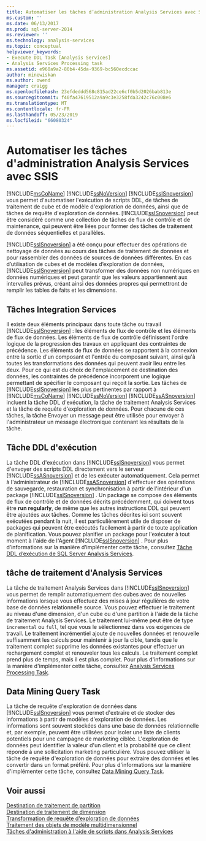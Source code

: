 ```yaml
---
title: Automatiser les tâches d’administration Analysis Services avec SSIS | Microsoft Docs
ms.custom: ''
ms.date: 06/13/2017
ms.prod: sql-server-2014
ms.reviewer: ''
ms.technology: analysis-services
ms.topic: conceptual
helpviewer_keywords:
- Execute DDL Task [Analysis Services]
- Analysis Services Processing task
ms.assetid: e960a9a2-80b4-45da-9369-bc560ecdccac
author: minewiskan
ms.author: owend
manager: craigg
ms.openlocfilehash: 23efdeddd568c815ad22ce6cf0b5d2026bab813e
ms.sourcegitcommit: f40fa47619512a9a9c3e3258fda3242c76c008e6
ms.translationtype: MT
ms.contentlocale: fr-FR
ms.lasthandoff: 05/23/2019
ms.locfileid: "66080324"
---
```

# <a name="automate-analysis-services-administrative-tasks-with-ssis"></a>Automatiser les tâches d'administration Analysis Services avec SSIS
  [!INCLUDE[msCoName](../../includes/msconame-md.md)] [!INCLUDE[ssNoVersion](../../includes/ssnoversion-md.md)] [!INCLUDE[ssISnoversion](../../includes/ssisnoversion-md.md)] vous permet d'automatiser l'exécution de scripts DDL, de tâches de traitement de cube et de modèle d'exploration de données, ainsi que de tâches de requête d'exploration de données. [!INCLUDE[ssISnoversion](../../includes/ssisnoversion-md.md)] peut être considéré comme une collection de tâches de flux de contrôle et de maintenance, qui peuvent être liées pour former des tâches de traitement de données séquentielles et parallèles.  
  
 [!INCLUDE[ssISnoversion](../../includes/ssisnoversion-md.md)] a été conçu pour effectuer des opérations de nettoyage de données au cours des tâches de traitement de données et pour rassembler des données de sources de données différentes. En cas d’utilisation de cubes et de modèles d’exploration de données, [!INCLUDE[ssISnoversion](../../includes/ssisnoversion-md.md)] peut transformer des données non numériques en données numériques et peut garantir que les valeurs appartiennent aux intervalles prévus, créant ainsi des données propres qui permettront de remplir les tables de faits et les dimensions.  
  
## <a name="integration-services-tasks"></a>Tâches Integration Services  
 Il existe deux éléments principaux dans toute tâche ou travail [!INCLUDE[ssISnoversion](../../includes/ssisnoversion-md.md)] : les éléments de flux de contrôle et les éléments de flux de données. Les éléments de flux de contrôle définissent l'ordre logique de la progression des travaux en appliquant des contraintes de précédence. Les éléments de flux de données se rapportent à la connexion entre la sortie d'un composant et l'entrée du composant suivant, ainsi qu'à toutes les transformations des données qui peuvent avoir lieu entre les deux. Pour ce qui est du choix de l'emplacement de destination des données, les contraintes de précédence incorporent une logique permettant de spécifier le composant qui reçoit la sortie. Les tâches de [!INCLUDE[ssISnoversion](../../includes/ssisnoversion-md.md)] les plus pertinentes par rapport à [!INCLUDE[msCoName](../../includes/msconame-md.md)] [!INCLUDE[ssNoVersion](../../includes/ssnoversion-md.md)] [!INCLUDE[ssASnoversion](../../includes/ssasnoversion-md.md)] incluent la tâche DDL d'exécution, la tâche de traitement Analysis Services et la tâche de requête d'exploration de données. Pour chacune de ces tâches, la tâche Envoyer un message peut être utilisée pour envoyer à l'administrateur un message électronique contenant les résultats de la tâche.  
  
## <a name="the-execute-ddl-task"></a>Tâche DDL d'exécution  
 La tâche DDL d'exécution dans [!INCLUDE[ssISnoversion](../../includes/ssisnoversion-md.md)] vous permet d'envoyer des scripts DDL directement vers le serveur [!INCLUDE[ssASnoversion](../../includes/ssasnoversion-md.md)] et de les exécuter automatiquement. Cela permet à l'administrateur de [!INCLUDE[ssASnoversion](../../includes/ssasnoversion-md.md)] d'effectuer des opérations de sauvegarde, restauration et synchronisation à partir de l'intérieur d'un package [!INCLUDE[ssISnoversion](../../includes/ssisnoversion-md.md)] . Un package se compose des éléments de flux de contrôle et de données décrits précédemment, qui doivent tous être **run regularly**, de même que les autres instructions DDL qui peuvent être ajoutées aux tâches. Comme les tâches décrites ici sont souvent exécutées pendant la nuit, il est particulièrement utile de disposer de packages qui peuvent être exécutés facilement à partir de toute application de planification. Vous pouvez planifier un package pour l'exécuter à tout moment à l'aide de l'Agent [!INCLUDE[ssISnoversion](../../includes/ssisnoversion-md.md)] . Pour plus d’informations sur la manière d’implémenter cette tâche, consultez [Tâche DDL d’exécution de SQL Server Analysis Services](../../integration-services/control-flow/analysis-services-execute-ddl-task.md).  
  
## <a name="analysis-services-processing-task"></a>tâche de traitement d'Analysis Services  
 La tâche de traitement Analysis Services dans [!INCLUDE[ssISnoversion](../../includes/ssisnoversion-md.md)] vous permet de remplir automatiquement des cubes avec de nouvelles informations lorsque vous effectuez des mises à jour régulières de votre base de données relationnelle source. Vous pouvez effectuer le traitement au niveau d'une dimension, d'un cube ou d'une partition à l'aide de la tâche de traitement Analysis Services. Le traitement lui-même peut être de type `incremental` ou `full`, tel que vous le sélectionnez dans vos exigences de travail. Le traitement incrémentiel ajoute de nouvelles données et renouvelle suffisamment les calculs pour maintenir à jour la cible, tandis que le traitement complet supprime les données existantes pour effectuer un rechargement complet et renouveler tous les calculs. Le traitement complet prend plus de temps, mais il est plus complet. Pour plus d'informations sur la manière d'implémenter cette tâche, consultez [Analysis Services Processing Task](../../integration-services/control-flow/analysis-services-processing-task.md).  
  
## <a name="data-mining-query-task"></a>Data Mining Query Task  
 La tâche de requête d'exploration de données dans [!INCLUDE[ssISnoversion](../../includes/ssisnoversion-md.md)] vous permet d'extraire et de stocker des informations à partir de modèles d'exploration de données. Les informations sont souvent stockées dans une base de données relationnelle et, par exemple, peuvent être utilisées pour isoler une liste de clients potentiels pour une campagne de marketing ciblée. L'exploration de données peut identifier la valeur d'un client et la probabilité que ce client réponde à une sollicitation marketing particulière. Vous pouvez utiliser la tâche de requête d'exploration de données pour extraire des données et les convertir dans un format préféré. Pour plus d'informations sur la manière d'implémenter cette tâche, consultez [Data Mining Query Task](../../integration-services/control-flow/data-mining-query-task.md).  
  
## <a name="see-also"></a>Voir aussi  
 [Destination de traitement de partition](../../integration-services/data-flow/partition-processing-destination.md)   
 [Destination de traitement de dimension](../../integration-services/data-flow/dimension-processing-destination.md)   
 [Transformation de requête d’exploration de données](../../integration-services/data-flow/transformations/data-mining-query-transformation.md)   
 [Traitement des objets de modèle multidimensionnel](../multidimensional-models/processing-a-multidimensional-model-analysis-services.md)   
 [Tâches d'administration à l'aide de scripts dans Analysis Services](../script-administrative-tasks-in-analysis-services.md)  
  
  
